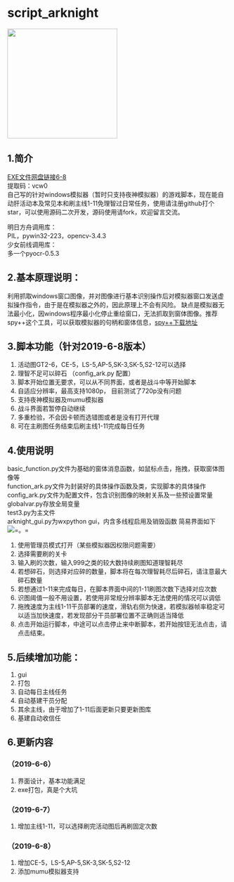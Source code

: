 # script_arknight
<p align="left">
	<img src="https://github.com/vertuer/script_arknight/blob/master/processed/f9c6cbdc6b.jpg" width="250" height="250">
</p>

## 1.简介
  [EXE文件网盘链接6-8](https://pan.baidu.com/s/1dwEytw45VyTNLf1Q7qT2Rg)  
  提取码：vcw0  
  自己写的针对windows模拟器（暂时只支持夜神模拟器）的游戏脚本，现在能自动肝活动本及常见本和刷主线1-11免理智过日常任务，使用请注册github打个star，可以使用源码二次开发，源码使用请fork，欢迎留言交流。

明日方舟调用库：  
PIL，pywin32-223，opencv-3.4.3  
少女前线调用库：  
多一个pyocr-0.5.3



## 2.基本原理说明：
  利用抓取windows窗口图像，并对图像进行基本识别操作后对模拟器窗口发送虚拟操作指令，由于是在模拟器之外的，因此原理上不会有风险。
缺点是模拟器无法最小化，因windows程序最小化停止重绘窗口，无法抓取到窗体图像。推荐spy++这个工具，可以获取模拟器的句柄和窗体信息，[spy++下载地址](http://pan.baidu.com/s/1skMJUkH)

## 3.脚本功能（针对2019-6-8版本）
  1. 活动图GT2-6，CE-5，LS-5,AP-5,SK-3,SK-5,S2-12可以选择  
  2. 理智不足可以碎石    （config_ark.py 配置）  
  3. 脚本开始位置无要求，可以从不同界面，或者是战斗中等开始脚本  
  4. 自适应分辨率，最高支持1080p， 目前测试了720p没有问题  
  5. 支持夜神模拟器及mumu模拟器  
  6. 战斗界面若暂停自动继续  
  7. 多重检验，不会因卡顿而选错图或者是没有打开代理    
  8. 可在主刷图任务结束后刷主线1-11完成每日任务
## 4.使用说明
  basic_function.py文件为基础的窗体消息函数，如鼠标点击，拖拽，获取窗体图像等  
  function_ark.py文件为封装好的具体操作函数及类，实现脚本的具体操作  
  config_ark.py文件为配置文件，包含识别图像的映射关系及一些预设置常量  
  globalvar.py存放全局变量  
  test3.py为主文件  
  arknight_gui.py为wxpython gui，内含多线程启用及销毁函数
  简易界面如下  
  ![=。=](https://github.com/vertuer/script_arknight/blob/master/123.png)  
  1. 使用管理员模式打开（某些模拟器因权限问题需要）
  1. 选择需要刷的关卡  
  2. 输入刷的次数，输入999之类的较大数持续刷图知道理智耗尽  
  3. 若想碎石，则选择对应碎的数量，脚本将在每次理智耗尽后碎石，请注意最大碎石数量  
  4. 若想通过1-11来完成每日，在脚本界面中间的1-11刷图次数下选择对应次数  
  5. 识图阈值一般不用设置，若使用非常规分辨率脚本无法使用的情况可以调低  
  6. 拖拽速度为主线1-11干员部署的速度，滑轨右侧为快速，若模拟器帧率稳定可以适当加快速度，若发现部分干员部署位置不正确则适当降低      
  7. 点击开始运行脚本，中途可以点击停止来中断脚本，若开始按钮无法点击，请点击结束。
## 5.后续增加功能：
  1. gui  
  2. 打包  
  3. 自动每日主线任务  
  4. 自动基建干员分配  
  5. 其余主线，由于增加了1-11后面更新只要更新图库  
  6. 基建自动收信任  
  
## 6.更新内容
### （2019-6-6）
  1. 界面设计，基本功能满足  
  2. exe打包，真是个大坑
### （2019-6-7）
  1. 增加主线1-11，可以选择刷完活动图后再刷固定次数  
### （2019-6-8）
  1. 增加CE-5，LS-5,AP-5,SK-3,SK-5,S2-12  
  2. 添加mumu模拟器支持
